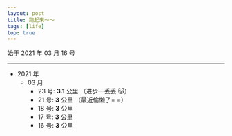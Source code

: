 ```yaml
---
layout: post
title: 跑起来～～
tags: [life]
top: true
---
```


始于 2021 年 03 月 16 号

---

- 2021 年
  - 03 月
    - 23 号: **3.1** 公里 （进步一丢丢 🐱）
    - 21 号: **3** 公里 （最近偷懒了= =）
    - 18 号: **3** 公里
    - 17 号: **3** 公里
    - 16 号: **3** 公里
